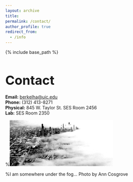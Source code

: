 ```yaml
---
layout: archive
title:
permalink: /contact/
author_profile: true
redirect_from:
  - /info
---
```


{% include base_path %}

<h1 style="font-size: 40px; font-weight: bold; margin-bottom: 0.5em;">Contact</h1>

**Email:** berkelha@uic.edu  
**Phone:** (312) 413-8271  
**Physical:** 845 W. Taylor St. SES Room 2456  
**Lab:** SES Room 2350

%<img src="https://github.com/Kaludii/mberk.github.io/blob/master/images/contact/CHIFOG_02.jpg?raw=true" alt="Photo by Ann Cosgrove" style="width: 65%; height: %auto;"><br>

%I am somewhere under the fog… Photo by Ann Cosgrove
